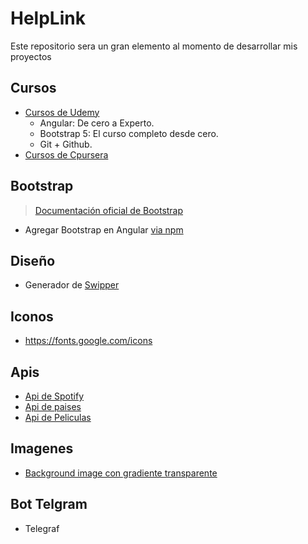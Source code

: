 # HelpLink

Este repositorio sera un gran elemento al momento de desarrollar mis proyectos 

## Cursos
- [Cursos de Udemy](https://www.udemy.com/)
  - Angular: De cero a Experto.
  - Bootstrap 5: El curso completo desde cero.
  - Git + Github.
- [Cursos de Cpursera](https://www.coursera.org/)

## Bootstrap
> [Documentación oficial de Bootstrap](https://getbootstrap.com/)
- Agregar Bootstrap en Angular [via npm](https://fbellod.medium.com/como-integrar-el-framework-bootstrap-en-un-proyecto-angular-a5d53fa79e03) 

## Diseño
- Generador de [Swipper](https://swiperjs.com/)

## Iconos
- https://fonts.google.com/icons

## Apis
- [Api de Spotify](https://developer.spotify.com/)
- [Api de paises](https://restcountries.eu/)
- [Api de Peliculas](https://www.themoviedb.org/)


## Imagenes
- [Background image con gradiente transparente](https://stackoverflow.com/questions/5681813/transparent-background-image-with-a-gradient)
## Bot Telgram
- Telegraf
